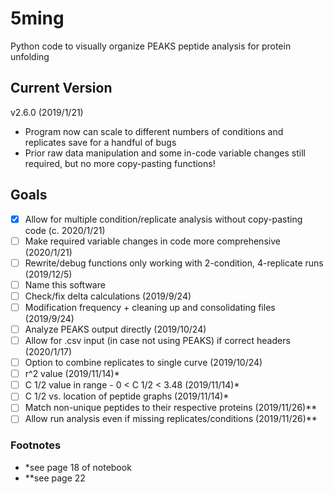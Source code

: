 # 5ming
Python code to visually organize PEAKS peptide analysis for protein unfolding

## Current Version
v2.6.0 (2019/1/21)
- Program now can scale to different numbers of conditions and replicates save for a handful of bugs
- Prior raw data manipulation and some in-code variable changes still required, but no more copy-pasting functions!

## Goals
- [x] Allow for multiple condition/replicate analysis without copy-pasting code (c. 2020/1/21)
- [ ] Make required variable changes in code more comprehensive (2020/1/21)
- [ ] Rewrite/debug functions only working with 2-condition, 4-replicate runs (2019/12/5)
- [ ] Name this software
- [ ] Check/fix delta calculations (2019/9/24)
- [ ] Modification frequency + cleaning up and consolidating files (2019/9/24)
- [ ] Analyze PEAKS output directly (2019/10/24)
- [ ] Allow for .csv input (in case not using PEAKS) if correct headers (2020/1/17)
- [ ] Option to combine replicates to single curve (2019/10/24)
- [ ] r^2 value (2019/11/14)*
- [ ] C 1/2 value in range - 0 <  C 1/2 < 3.48 (2019/11/14)*
- [ ] C 1/2 vs. location of peptide graphs (2019/11/14)*
- [ ] Match non-unique peptides to their respective proteins (2019/11/26)**
- [ ] Allow run analysis even if missing replicates/conditions (2019/11/26)**

### Footnotes
- *see page 18 of notebook
- **see page 22
